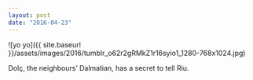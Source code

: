 ```yaml
---
layout: post
date: "2016-04-23"
---
```


![yo yo]({{ site.baseurl }}/assets/images/2016/tumblr_o62r2gRMkZ1r16syio1_1280-768x1024.jpg)

Dolç, the neighbours’ Dalmatian, has a secret to tell Riu.
